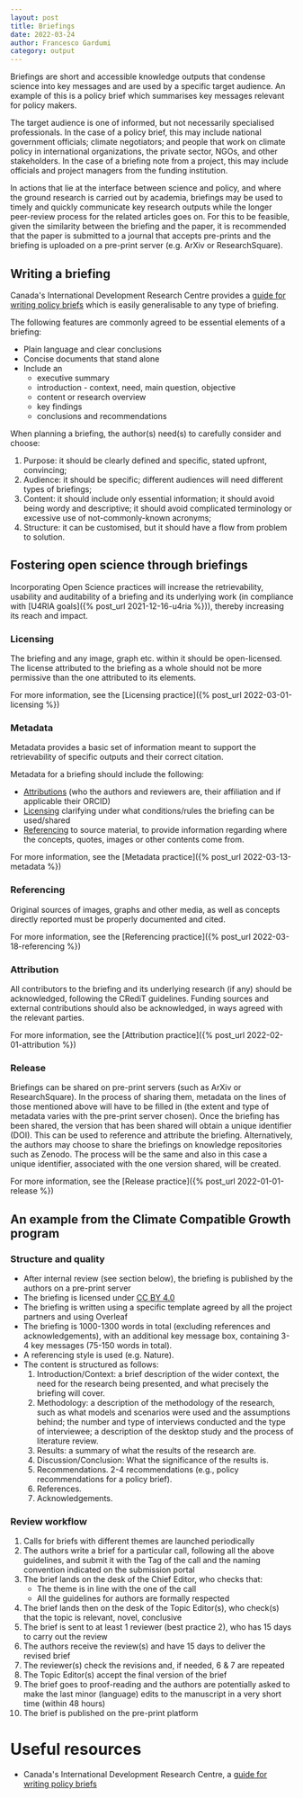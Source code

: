 ```yaml
---
layout: post
title: Briefings
date: 2022-03-24
author: Francesco Gardumi
category: output
---
```


Briefings are short and accessible knowledge outputs that condense science into key messages and are used by a specific target audience. An example of this is a policy brief which summarises key messages relevant for policy makers.

The target audience is one of informed, but not necessarily specialised professionals. In the case of a policy brief, this may include national government officials; climate negotiators; and people that work on climate policy in international organizations, the private sector, NGOs, and other stakeholders. In the case of a briefing note from a project, this may include officials and project managers from the funding institution.

In actions that lie at the interface between science and policy, and where the ground research is carried out by academia, briefings may be used to timely and quickly communicate key research outputs while the longer peer-review process for the related articles goes on. For this to be feasible, given the similarity between the briefing and the paper, it is recommended that the paper is submitted to a journal that accepts pre-prints and the briefing is uploaded on a pre-print server (e.g. ArXiv or ResearchSquare).

## Writing a briefing

Canada's International Development Research Centre provides a [guide for writing policy briefs](https://www.idrc.ca/en/how-write-policy-brief) which is easily generalisable to any type of briefing.

The following features are commonly agreed to be essential elements of a briefing:
* Plain language and clear conclusions
* Concise documents that stand alone
* Include an
  * executive summary
  * introduction - context, need, main question, objective
  * content or research overview
  * key findings
  * conclusions and recommendations

When planning a briefing, the author(s) need(s) to carefully consider and choose:

1. Purpose: it should be clearly defined and specific, stated upfront, convincing;
2. Audience: it should be specific; different audiences will need different types of briefings;
3. Content: it should include only essential information; it should avoid being wordy and descriptive; it should avoid complicated terminology or excessive use of not-commonly-known acronyms;
4. Structure: it can be customised, but it should have a flow from problem to solution.

## Fostering open science through briefings

Incorporating Open Science practices will increase the retrievability, usability and auditability of a briefing and its underlying work (in compliance with [U4RIA goals]({% post_url 2021-12-16-u4ria %})), thereby increasing its reach and impact.

### Licensing

The briefing and any image, graph etc. within it should be open-licensed.
The license attributed to the briefing as a whole should not be more permissive than the one attributed to its elements.

For more information, see the [Licensing practice]({% post_url 2022-03-01-licensing %})

### Metadata

Metadata provides a basic set of information meant to support the retrievability of specific outputs and their correct citation.

Metadata for a briefing should include the following:

- [Attributions](#attribution) (who the authors and reviewers are, their affiliation and if applicable their ORCID)
- [Licensing](#licensing) clarifying under what conditions/rules the briefing can be used/shared
- [Referencing](#referencing) to source material, to provide information regarding where the concepts, quotes, images or other contents come from.

For more information, see the [Metadata practice]({% post_url 2022-03-13-metadata %})

### Referencing

Original sources of images, graphs and other media, as well as concepts directly reported must be properly documented and cited.

For more information, see the [Referencing practice]({% post_url 2022-03-18-referencing %})

### Attribution

All contributors to the briefing and its underlying research (if any) should be acknowledged, following the CRediT guidelines.
Funding sources and external contributions should also be acknowledged, in ways agreed with the relevant parties.

For more information, see the [Attribution practice]({% post_url 2022-02-01-attribution %})

### Release

Briefings can be shared on pre-print servers (such as ArXiv or ResearchSquare). In the process of sharing them, metadata on the lines of those mentioned above will have to be filled in (the extent and type of metadata varies with the pre-print server chosen). Once the briefing has been shared, the version that has been shared will obtain a unique identifier (DOI). This can be used to reference and attribute the briefing.
Alternatively, the authors may choose to share the briefings on knowledge repositories such as Zenodo. The process will be the same and also in this case a unique identifier, associated with the one version shared, will be created.

For more information, see the [Release practice]({% post_url 2022-01-01-release %})

## An example from the Climate Compatible Growth program

### Structure and quality

* After internal review (see section below), the briefing is published by the authors on a pre-print server
* The briefing is licensed under [CC BY 4.0](https://creativecommons.org/licenses/by/4.0/)
* The briefing is written using a specific template agreed by all the project partners and using Overleaf
* The briefing is 1000-1300 words in total (excluding references and acknowledgements), with an additional key message box, containing 3-4 key messages (75-150 words in total).
* A referencing style is used (e.g. Nature).
* The content is structured as follows:
    1. Introduction/Context: a brief description of the wider context, the need for the research being presented, and what precisely the briefing will cover.
    2. Methodology: a description of the methodology of the research, such as what models and scenarios were used and the assumptions behind; the number and type of interviews conducted and the type of interviewee; a description of the desktop study and the process of literature review.
    3. Results: a summary of what the results of the research are.
    4. Discussion/Conclusion: What the significance of the results is.
    5. Recommendations. 2-4 recommendations (e.g., policy recommendations for a policy brief).
    6. References.
    7. Acknowledgements.

### Review workflow

1. Calls for briefs with different themes are launched periodically
2. The authors write a brief for a particular call, following all the above guidelines, and submit it with the Tag of the call and the naming convention indicated on the submission portal
3. The brief lands on the desk of the Chief Editor, who checks that:
    * The theme is in line with the one of the call
    * All the guidelines for authors are formally respected
4. The brief lands then on the desk of the Topic Editor(s), who check(s) that the topic is relevant, novel, conclusive
5. The brief is sent to at least 1 reviewer (best practice 2), who has 15 days to carry out the review
6. The authors receive the review(s) and have 15 days to deliver the revised brief
7. The reviewer(s) check the revisions and, if needed, 6 & 7 are repeated
8. The Topic Editor(s) accept the final version of the brief
9. The brief goes to proof-reading and the authors are potentially asked to make the last minor (language) edits to the manuscript in a very short time (within 48 hours)
10. The brief is published on the pre-print platform

# Useful resources

- Canada's International Development Research Centre, a [guide for writing policy briefs](https://www.idrc.ca/en/how-write-policy-brief)


